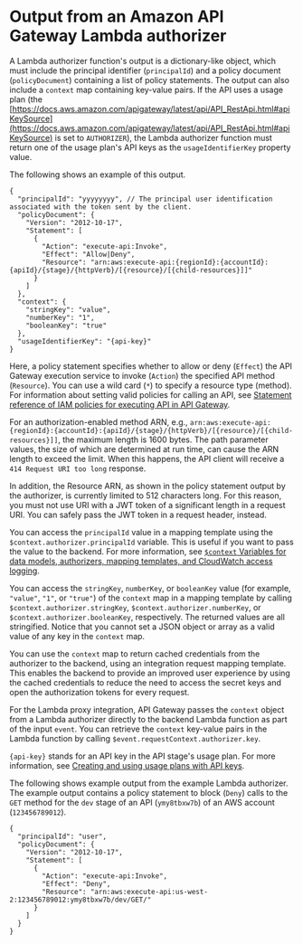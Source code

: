 # Output from an Amazon API Gateway Lambda authorizer<a name="api-gateway-lambda-authorizer-output"></a>

A Lambda authorizer function's output is a dictionary\-like object, which must include the principal identifier \(`principalId`\) and a policy document \(`policyDocument`\) containing a list of policy statements\. The output can also include a `context` map containing key\-value pairs\. If the API uses a usage plan \(the [https://docs.aws.amazon.com/apigateway/latest/api/API_RestApi.html#apiKeySource](https://docs.aws.amazon.com/apigateway/latest/api/API_RestApi.html#apiKeySource) is set to `AUTHORIZER`\), the Lambda authorizer function must return one of the usage plan's API keys as the `usageIdentifierKey` property value\.

The following shows an example of this output\. 

```
{
  "principalId": "yyyyyyyy", // The principal user identification associated with the token sent by the client.
  "policyDocument": {
    "Version": "2012-10-17",
    "Statement": [
      {
        "Action": "execute-api:Invoke",
        "Effect": "Allow|Deny",
        "Resource": "arn:aws:execute-api:{regionId}:{accountId}:{apiId}/{stage}/{httpVerb}/[{resource}/[{child-resources}]]"
      }
    ]
  },
  "context": {
    "stringKey": "value",
    "numberKey": "1",
    "booleanKey": "true"
  },
  "usageIdentifierKey": "{api-key}"
}
```

 Here, a policy statement specifies whether to allow or deny \(`Effect`\) the API Gateway execution service to invoke \(`Action`\) the specified API method \(`Resource`\)\. You can use a wild card \(`*`\) to specify a resource type \(method\)\. For information about setting valid policies for calling an API, see [Statement reference of IAM policies for executing API in API Gateway](api-gateway-control-access-using-iam-policies-to-invoke-api.md#api-gateway-calling-api-permissions)\. 

For an authorization\-enabled method ARN, e\.g\., `arn:aws:execute-api:{regionId}:{accountId}:{apiId}/{stage}/{httpVerb}/[{resource}/[{child-resources}]]`, the maximum length is 1600 bytes\. The path parameter values, the size of which are determined at run time, can cause the ARN length to exceed the limit\. When this happens, the API client will receive a `414 Request URI too long` response\. 

In addition, the Resource ARN, as shown in the policy statement output by the authorizer, is currently limited to 512 characters long\. For this reason, you must not use URI with a JWT token of a significant length in a request URI\. You can safely pass the JWT token in a request header, instead\.

 You can access the `principalId` value in a mapping template using the `$context.authorizer.principalId` variable\. This is useful if you want to pass the value to the backend\. For more information, see [`$context` Variables for data models, authorizers, mapping templates, and CloudWatch access logging](api-gateway-mapping-template-reference.md#context-variable-reference)\. 

 You can access the `stringKey`, `numberKey`, or `booleanKey` value \(for example, `"value"`, `"1"`, or `"true"`\) of the `context` map in a mapping template by calling `$context.authorizer.stringKey`, `$context.authorizer.numberKey`, or `$context.authorizer.booleanKey`, respectively\. The returned values are all stringified\. Notice that you cannot set a JSON object or array as a valid value of any key in the `context` map\. 

 You can use the `context` map to return cached credentials from the authorizer to the backend, using an integration request mapping template\. This enables the backend to provide an improved user experience by using the cached credentials to reduce the need to access the secret keys and open the authorization tokens for every request\. 

 For the Lambda proxy integration, API Gateway passes the `context` object from a Lambda authorizer directly to the backend Lambda function as part of the input `event`\. You can retrieve the `context` key\-value pairs in the Lambda function by calling `$event.requestContext.authorizer.key`\.  

`{api-key}` stands for an API key in the API stage's usage plan\. For more information, see [Creating and using usage plans with API keys](api-gateway-api-usage-plans.md)\.

 The following shows example output from the example Lambda authorizer\. The example output contains a policy statement to block \(`Deny`\) calls to the `GET` method for the `dev` stage of an API \(`ymy8tbxw7b`\) of an AWS account \(`123456789012`\)\.

```
{
  "principalId": "user",
  "policyDocument": {
    "Version": "2012-10-17",
    "Statement": [
      {
        "Action": "execute-api:Invoke",
        "Effect": "Deny",
        "Resource": "arn:aws:execute-api:us-west-2:123456789012:ymy8tbxw7b/dev/GET/"
      }
    ]
  }
}
```
